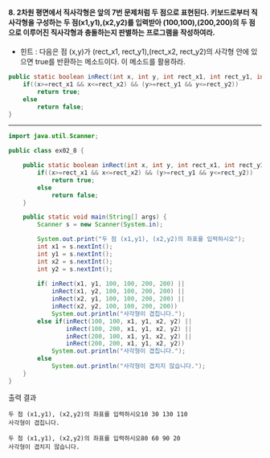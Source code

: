 #### 8. 2차원 평면에서 직사각형은 앞의 7번 문제처럼 두 점으로 표현된다. 키보드로부터 직사각형을 구성하는 두 점(x1,y1),(x2,y2)를 입력받아 (100,100),(200,200)의 두 점으로 이루어진 직사각형과 충돌하는지 판별하는 프로그램을 작성하여라.

- 힌트 : 다음은 점 (x,y)가 (rect_x1, rect_y1),(rect_x2, rect_y2)의 사각형 안에 있으면 true를 반환하는 메소드이다. 이 메소드를 활용하라.
```java
public static boolean inRect(int x, int y, int rect_x1, int rect_y1, int rect_x2, int rect_y2) {
	if((x>=rect_x1 && x<=rect_x2) && (y>=rect_y1 && y<=rect_y2))
		return true;
	else
		return false;
}
```
---

```java
import java.util.Scanner;

public class ex02_8 {

	public static boolean inRect(int x, int y, int rect_x1, int rect_y1, int rect_x2, int rect_y2) {
		if((x>=rect_x1 && x<=rect_x2) && (y>=rect_y1 && y<=rect_y2))
			return true;
		else
			return false;
	}

	public static void main(String[] args) {
		Scanner s = new Scanner(System.in);

		System.out.print("두 점 (x1,y1), (x2,y2)의 좌표를 입력하시오");
		int x1 = s.nextInt();
		int y1 = s.nextInt();
		int x2 = s.nextInt();
		int y2 = s.nextInt();
		
		if( inRect(x1, y1, 100, 100, 200, 200) ||
			inRect(x1, y2, 100, 100, 200, 200) ||
			inRect(x2, y1, 100, 100, 200, 200) ||
			inRect(x2, y2, 100, 100, 200, 200))
			System.out.println("사각형이 겹칩니다.");
		else if(inRect(100, 100, x1, y1, x2, y2) ||
				inRect(100, 200, x1, y1, x2, y2) ||
				inRect(200, 100, x1, y1, x2, y2) ||
				inRect(200, 200, x1, y1, x2, y2))
			System.out.println("사각형이 겹칩니다.");
		else
			System.out.println("사각형이 겹치지 않습니다.");	
	}
}
```
출력 결과
```
두 점 (x1,y1), (x2,y2)의 좌표를 입력하시오10 30 130 110
사각형이 겹칩니다.
```
```
두 점 (x1,y1), (x2,y2)의 좌표를 입력하시오80 60 90 20
사각형이 겹치지 않습니다.
```
